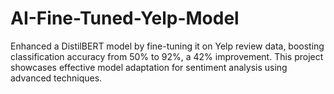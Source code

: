 # AI-Fine-Tuned-Yelp-Model
Enhanced a DistilBERT model by fine-tuning it on Yelp review data, boosting classification accuracy from 50% to 92%, a 42% improvement. This project showcases effective model adaptation for sentiment analysis using advanced techniques.
